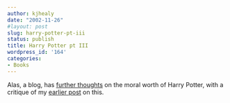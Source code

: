 ```yaml
---
author: kjhealy
date: "2002-11-26"
#layout: post
slug: harry-potter-pt-iii
status: publish
title: Harry Potter pt III
wordpress_id: '164'
categories:
- Books
---
```


Alas, a blog, has [further thoughts](http://www.amptoons.com/blog/arc20021124.html#BlogID21 "Alas, a Blog") on the moral worth of Harry Potter, with a critique of my [earlier post](http://fiachra.soc.arizona.edu/blog/archives/000164.html) on this.
